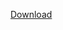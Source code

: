 [Download](https://github.com/HeavenlyChorus/shortcutGUI-for-aoe2.net/releases/download/1.0/shortcutGUI-for-aoe2.net.exe)
